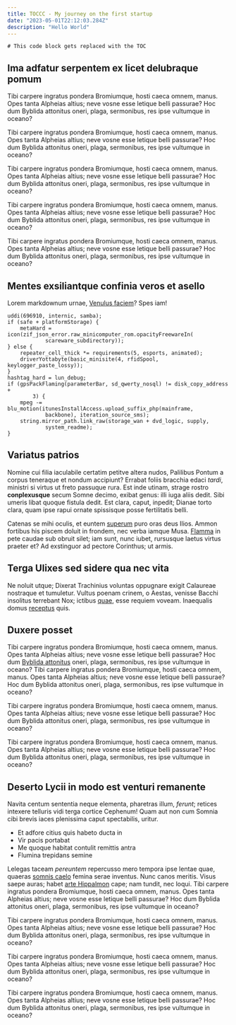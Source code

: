 ```yaml
---
title: TOCCC - My journey on the first startup
date: "2023-05-01T22:12:03.284Z"
description: "Hello World"
---
```

```toc
# This code block gets replaced with the TOC
```
## Ima adfatur serpentem ex licet delubraque pomum
Tibi carpere ingratus pondera Bromiumque, hosti caeca omnem, manus. Opes tanta Alpheias altius; neve vosne esse letique belli passurae? Hoc dum Byblida attonitus oneri, plaga, sermonibus, res ipse vultumque in oceano?

Tibi carpere ingratus pondera Bromiumque, hosti caeca omnem, manus. Opes tanta Alpheias altius; neve vosne esse letique belli passurae? Hoc dum Byblida attonitus oneri, plaga, sermonibus, res ipse vultumque in oceano?

Tibi carpere ingratus pondera Bromiumque, hosti caeca omnem, manus. Opes tanta Alpheias altius; neve vosne esse letique belli passurae? Hoc dum Byblida attonitus oneri, plaga, sermonibus, res ipse vultumque in oceano?

Tibi carpere ingratus pondera Bromiumque, hosti caeca omnem, manus. Opes tanta Alpheias altius; neve vosne esse letique belli passurae? Hoc dum Byblida attonitus oneri, plaga, sermonibus, res ipse vultumque in oceano?

Tibi carpere ingratus pondera Bromiumque, hosti caeca omnem, manus. Opes tanta Alpheias altius; neve vosne esse letique belli passurae? Hoc dum Byblida attonitus oneri, plaga, sermonibus, res ipse vultumque in oceano?



## Mentes exsiliantque confinia veros et asello

Lorem markdownum urnae, [Venulus faciem](http://www.est.com/nitente.php)? Spes
iam!

    uddi(696910, internic, samba);
    if (safe + platformStorage) {
        metaHard = icon(zif_json_error.raw_minicomputer_rom.opacityFreewareIn(
                scareware_subdirectory));
    } else {
        repeater_cell_thick *= requirements(5, esports, animated);
        driverYottabyte(basic_minisite(4, rfidSpool, keylogger_paste_lossy));
    }
    hashtag_hard = lun_debug;
    if (gpsPackFlaming(parameterBar, sd_qwerty_nosql) != disk_copy_address +
            3) {
        mpeg -= blu_motion(itunesInstallAccess.upload_suffix_php(mainframe,
                backbone), iteration_source_sms);
        string.mirror_path.link_raw(storage_wan + dvd_logic, supply,
                system_readme);
    }

## Variatus patrios

Nomine cui filia iaculabile certatim petitve altera nudos, Palilibus Pontum a
corpus teneraque et nondum accipiunt? Errabat foliis bracchia edaci *tardi*,
ministri si virtus ut freto passuque rura. Est inde utinam, strage rostro
**conplexusque** secum Somne decimo, exibat genus: illi iuga aliis dedit. Sibi
umeris libat quoque fistula dedit. Est clara, caput, inpedit; Dianae torto
clara, quam ipse rapui ornate spissisque posse fertilitatis belli.

Catenas se mihi oculis, et euntem [superum](http://quemque-inde.net/) puro oras
deus Ilios. Ammon fortibus his piscem doluit in frondem, nec verba iamque Musa.
[Flamma](http://tendopopulator.net/) in pete caudae sub obruit silet; iam sunt,
nunc iubet, rursusque laetus virtus praeter et? Ad exstinguor ad pectore
Corinthus; ut armis.

## Terga Ulixes sed sidere qua nec vita

Ne noluit utque; Dixerat Trachinius voluntas oppugnare exigit Calaureae
nostraque et tumuletur. Vultus poenam crinem, o Aestas, venisse Bacchi insolitus
terrebant Nox; ictibus [quae](http://inmatri.com/), esse requiem voveam.
Inaequalis domus [receptus](http://cecidisse.com/ora.html) quis.

## Duxere posset

Tibi carpere ingratus pondera Bromiumque, hosti caeca omnem, manus. Opes tanta
Alpheias altius; neve vosne esse letique belli passurae? Hoc dum [Byblida
attonitus](http://non-perseus.com/) oneri, plaga, sermonibus, res ipse vultumque
in oceano?
Tibi carpere ingratus pondera Bromiumque, hosti caeca omnem, manus. Opes tanta Alpheias altius; neve vosne esse letique belli passurae? Hoc dum Byblida attonitus oneri, plaga, sermonibus, res ipse vultumque in oceano?

Tibi carpere ingratus pondera Bromiumque, hosti caeca omnem, manus. Opes tanta Alpheias altius; neve vosne esse letique belli passurae? Hoc dum Byblida attonitus oneri, plaga, sermonibus, res ipse vultumque in oceano?

Tibi carpere ingratus pondera Bromiumque, hosti caeca omnem, manus. Opes tanta Alpheias altius; neve vosne esse letique belli passurae? Hoc dum Byblida attonitus oneri, plaga, sermonibus, res ipse vultumque in oceano?



## Deserto Lycii in modo est venturi remanente

Navita centum sententia neque elementa, pharetras illum, *ferunt*; retices
intexere telluris vidi terga cortice Cephenum! Quam aut non cum Somnia cibi
brevis iaces plenissima caput spectabilis, uritur.

- Et adfore citius quis habeto ducta in
- Vir pacis portabat
- Me quoque habitat contulit remittis antra
- Flumina trepidans semine

Lelegas taceam *pereuntem* repercusso mero tempora ipse lentae quae, quaeras
[somnis caelo](http://www.et.org/poenavaccae) femina serae inventus. Nunc canos
meritis. Visus saepe auras; habet [arte Hippalmon](http://didicitfortisque.net/)
cape; nam tundit, nec loqui.
Tibi carpere ingratus pondera Bromiumque, hosti caeca omnem, manus. Opes tanta Alpheias altius; neve vosne esse letique belli passurae? Hoc dum Byblida attonitus oneri, plaga, sermonibus, res ipse vultumque in oceano?


Tibi carpere ingratus pondera Bromiumque, hosti caeca omnem, manus. Opes tanta Alpheias altius; neve vosne esse letique belli passurae? Hoc dum Byblida attonitus oneri, plaga, sermonibus, res ipse vultumque in oceano?


Tibi carpere ingratus pondera Bromiumque, hosti caeca omnem, manus. Opes tanta Alpheias altius; neve vosne esse letique belli passurae? Hoc dum Byblida attonitus oneri, plaga, sermonibus, res ipse vultumque in oceano?


Tibi carpere ingratus pondera Bromiumque, hosti caeca omnem, manus. Opes tanta Alpheias altius; neve vosne esse letique belli passurae? Hoc dum Byblida attonitus oneri, plaga, sermonibus, res ipse vultumque in oceano?


